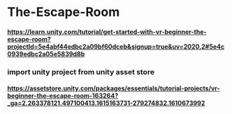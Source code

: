 # The-Escape-Room

#### https://learn.unity.com/tutorial/get-started-with-vr-beginner-the-escape-room?projectId=5e4abf44edbc2a09bf60dceb&signup=true&uv=2020.2#5e4c0939edbc2a05e5839d8b

### import unity project from unity asset store
#### https://assetstore.unity.com/packages/essentials/tutorial-projects/vr-beginner-the-escape-room-163264?_ga=2.263378121.497100413.1615163731-279274832.1610673992
